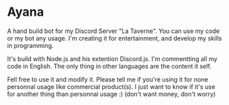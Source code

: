# Ayana

A hand build bot for my Discord Server "La Taverne". You can use my code or my bot any usage. I'm creating it for entertainment, and develop my skills in programming.

It's build with Node.js and his extention Discord.js. I'm commentting all my code in English. The only thing in other languages are the content it self.

Fell free to use it and modify it. Please tell me if you're using it for none personnal usage like commercial product(s). I just want to know if it's use for another thing than personnal usage :) (don't want money, don't worry)
